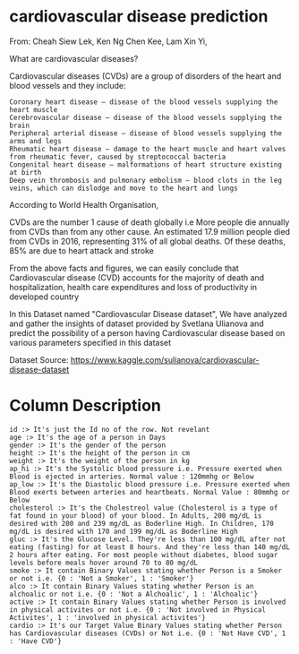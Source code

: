 # cardiovascular disease prediction
From: Cheah Siew Lek,
      Ken Ng Chen Kee,
      Lam Xin Yi,
      
What are cardiovascular diseases?

Cardiovascular diseases (CVDs) are a group of disorders of the heart and blood vessels and they include:

    Coronary heart disease – disease of the blood vessels supplying the heart muscle
    Cerebrovascular disease – disease of the blood vessels supplying the brain
    Peripheral arterial disease – disease of blood vessels supplying the arms and legs
    Rheumatic heart disease – damage to the heart muscle and heart valves from rheumatic fever, caused by streptococcal bacteria
    Congenital heart disease – malformations of heart structure existing at birth
    Deep vein thrombosis and pulmonary embolism – blood clots in the leg veins, which can dislodge and move to the heart and lungs

According to World Health Organisation,

CVDs are the number 1 cause of death globally i.e More people die annually from CVDs than from any other cause. An estimated 17.9 million people died from CVDs in 2016, representing 31% of all global deaths. Of these deaths, 85% are due to heart attack and stroke

From the above facts and figures, we can easily conclude that Cardiovascular disease (CVD) accounts for the majority of death and hospitalization, health care expenditures and loss of productivity in developed country

In this Dataset named "Cardiovascular Disease dataset", We have analyzed and gather the insights of dataset provided by Svetlana Ulianova and predict the possibility of a person having Cardiovascular disease based on various parameters specified in this dataset

Dataset Source: https://www.kaggle.com/sulianova/cardiovascular-disease-dataset

# Column Description

    id :> It's just the Id no of the row. Not revelant
    age :> It's the age of a person in Days
    gender :> It's the gender of the person
    height :> It's the height of the person in cm
    weight :> It's the weight of the person in kg
    ap_hi :> It's the Systolic blood pressure i.e. Pressure exerted when Blood is ejected in arteries. Normal value : 120mmhg or Below
    ap_low :> It's the Diastolic blood pressure i.e. Pressure exerted when Blood exerts between arteries and heartbeats. Normal Value : 80mmhg or Below
    cholesterol :> It's the Cholestreol value (Cholesterol is a type of fat found in your blood) of your blood. In Adults, 200 mg/dL is desired with 200 and 239 mg/dL as Boderline High. In Children, 170 mg/dL is desired with 170 and 199 mg/dL as Boderline High
    gluc :> It's the Glucose Level. They're less than 100 mg/dL after not eating (fasting) for at least 8 hours. And they're less than 140 mg/dL 2 hours after eating. For most people without diabetes, blood sugar levels before meals hover around 70 to 80 mg/dL
    smoke :> It contain Binary Values stating whether Person is a Smoker or not i.e. {0 : 'Not a Smoker', 1 : 'Smoker'}
    alco :> It contain Binary Values stating whether Person is an alchoalic or not i.e. {0 : 'Not a Alchoalic', 1 : 'Alchoalic'}
    active :> It contain Binary Values stating whether Person is involved in physical activites or not i.e. {0 : 'Not involved in Physical Activites', 1 : 'involved in physical activites'}
    cardio :> It's our Target Value Binary Values stating whether Person has Cardiovascular diseases (CVDs) or Not i.e. {0 : 'Not Have CVD', 1 : 'Have CVD'}


